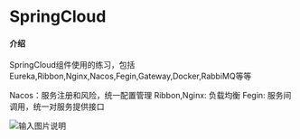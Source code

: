 # SpringCloud

#### 介绍
SpringCloud组件使用的练习，包括Eureka,Ribbon,Nginx,Nacos,Fegin,Gateway,Docker,RabbiMQ等等

Nacos：服务注册和风险，统一配置管理
Ribbon,Nginx: 负载均衡
Fegin: 服务间调用，统一对服务提供接口

![输入图片说明](https://foruda.gitee.com/images/1688567135527503377/16a33b47_11778729.png "屏幕截图")